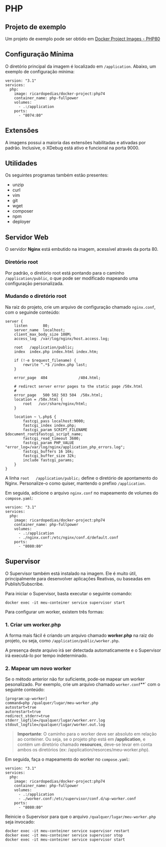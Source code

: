 # PHP

## Projeto de exemplo

Um projeto de exemplo pode ser obtido em 
[Docker Project Images - PHP80](https://github.com/ricardopedias/docker-project-skeleton-php80)

## Configuração Mínima

O diretório principal da imagem é localizado em `/application`.
Abaixo, um exemplo de configuração mínima:

```
version: "3.1"
services:
  php:
    image: ricardopedias/docker-project:php74
    container_name: php-fullpower
    volumes:
      - .:/application
    ports:
      - "8074:80"
```

## Extensões

A imagens possui a maioria das extensões habilitadas e ativadas por padrão.
Inclusive, o XDebug está ativo e funcional na porta 9000.

## Utilidades

Os seguintes programas também estão presentes:

- unzip
- curl
- vim
- git
- wget
- composer
- npm
- deployer

## Servidor Web

O servidor **Nginx** está embutido na imagem, acessível através da porta 80.

### Diretório root

Por padrão, o diretório root está pontando para o caminho `/application/public`, o que pode ser modificado mapeando uma configuração personalizada.

### Mudando o diretório root

Na raiz do projeto, crie um arquivo de configuração chamado `nginx.conf`, com o seguinde conteúdo:

```
server {
    listen       80;
    server_name  localhost;
    client_max_body_size 108M;
    access_log  /var/log/nginx/host.access.log;

    root   /application/public;
    index  index.php index.html index.htm;

    if (!-e $request_filename) {
        rewrite ^.*$ /index.php last;
    }

    error_page  404              /404.html;

    # redirect server error pages to the static page /50x.html
    #
    error_page   500 502 503 504  /50x.html;
    location = /50x.html {
        root   /usr/share/nginx/html;
    }

    location ~ \.php$ {
        fastcgi_pass localhost:9000;
        fastcgi_index index.php;
        fastcgi_param SCRIPT_FILENAME $document_root$fastcgi_script_name;
        fastcgi_read_timeout 3600;
        fastcgi_param PHP_VALUE "error_log=/var/log/nginx/application_php_errors.log";
        fastcgi_buffers 16 16k;
        fastcgi_buffer_size 32k;
        include fastcgi_params;
    }
}
```

A linha `root   /application/public;` define o diretório de apontamento do Nginx. Personalize-o como quiser, mantendo o prefixo `/application`.

Em seguida, adicione o arquivo `nginx.conf` no mapeamento de volumes do `compose.yaml`:

```
version: "3.1"
services:
  php:
    image: ricardopedias/docker-project:php74
    container_name: php-fullpower
    volumes:
      - .:/application
      - ./nginx.conf:/etc/nginx/conf.d/default.conf
    ports:
      - "8080:80"
```

## Supervisor

O Supervisor também está instalado na imagem. Ele é muito útil, principalmente para desenvolver aplicações Reativas, ou baseadas em Publish/Subscribe.

Para iniciar o Supervisor, basta executar o seguinte comando:

```
docker exec -it meu-conteiner service supervisor start
```

Para configurar um worker, existem três formas:

### 1. Criar um worker.php

A forma mais fácil é criando um arquivo chamado **worker.php** na raiz do projeto, ou seja, como `/application/public/worker.php`.

A presença deste arquivo irá ser detectada automaticamente e o Supervisor irá executá-lo por tempo indeterminado.

### 2. Mapear um novo worker

Se o método anterior não for suficiente, pode-se mapear um worker pesonalizado. Por exemplo, crie um arquivo chamado `worker.conf`**` com o seguinte conteúdo:

```
[program:up-worker]
command=php /qualquer/lugar/meu-worker.php
autostart=true
autorestart=true
redirect_stderr=true
stderr_logfile=/qualquer/lugar/worker.err.log
stdout_logfile=/qualquer/lugar/worker.out.log
```

> **Importante**: O caminho para o worker deve ser absoluto em relação ao conteiner. 
Ou seja, se o projeto php está em **/application**, e contém um diretório chamado **resources**, 
deve-se levar em conta ambos os diretórios (ex: /application/resorces/meu-worker.php).

Em seguida, faça o mapeamento do worker no `compose.yaml`:

```
version: "3.1"
services:
  php:
    image: ricardopedias/docker-project:php74
    container_name: php-fullpower
    volumes:
      - .:/application
      - ./worker.conf:/etc/supervisor/conf.d/up-worker.conf
    ports:
      - "8080:80"
```

Reinicie o Supervisor para que o arquivo `/qualquer/lugar/meu-worker.php` seja invocado:

```
docker exec -it meu-conteiner service supervisor restart
docker exec -it meu-conteiner service supervisor stop
docker exec -it meu-conteiner service supervisor start
```
